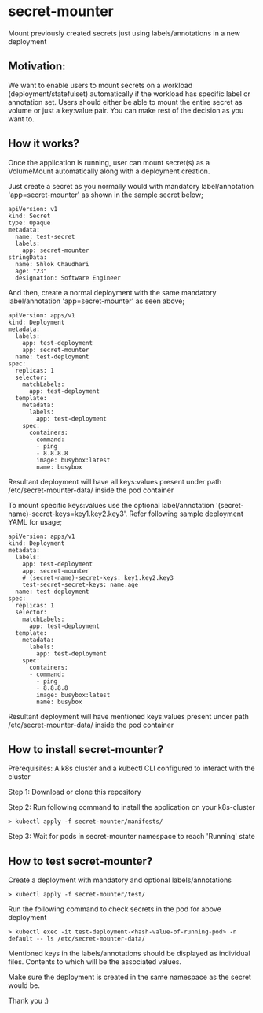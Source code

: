 # secret-mounter

Mount previously created secrets just using labels/annotations in a new deployment

## Motivation:

We want to enable users to mount secrets on a workload (deployment/statefulset) automatically if the workload has specific label or annotation set. Users should either be able to mount the entire secret as volume or just a key:value pair. You can make rest of the decision as you want to.

## How it works?

Once the application is running, user can mount secret(s) as a VolumeMount automatically along with a deployment creation.

Just create a secret as you normally would with mandatory label/annotation 'app=secret-mounter' as shown in the sample secret below;
``` {.sourceCode .bash}
apiVersion: v1
kind: Secret
type: Opaque
metadata:
  name: test-secret
  labels:
    app: secret-mounter
stringData:
  name: Shlok Chaudhari
  age: "23"
  designation: Software Engineer
```

And then, create a normal deployment with the same mandatory label/annotation 'app=secret-mounter' as seen above;
``` {.sourceCode .bash}
apiVersion: apps/v1
kind: Deployment
metadata:
  labels:
    app: test-deployment
    app: secret-mounter
  name: test-deployment
spec:
  replicas: 1
  selector:
    matchLabels:
      app: test-deployment
  template:
    metadata:
      labels:
        app: test-deployment
    spec:
      containers:
      - command:
        - ping
        - 8.8.8.8
        image: busybox:latest
        name: busybox
```
Resultant deployment will have all keys:values present under path /etc/secret-mounter-data/ inside the pod container

To mount specific keys:values use the optional label/annotation '(secret-name)-secret-keys=key1.key2.key3'. Refer following sample deployment YAML for usage;
``` {.sourceCode .bash}
apiVersion: apps/v1
kind: Deployment
metadata:
  labels:
    app: test-deployment
    app: secret-mounter
    # (secret-name)-secret-keys: key1.key2.key3
    test-secret-secret-keys: name.age
  name: test-deployment
spec:
  replicas: 1
  selector:
    matchLabels:
      app: test-deployment
  template:
    metadata:
      labels:
        app: test-deployment
    spec:
      containers:
      - command:
        - ping
        - 8.8.8.8
        image: busybox:latest
        name: busybox
```
Resultant deployment will have mentioned keys:values present under path /etc/secret-mounter-data/ inside the pod container

## How to install secret-mounter?

Prerequisites: A k8s cluster and a kubectl CLI configured to interact with the cluster

Step 1: Download or clone this repository

Step 2: Run following command to install the application on your k8s-cluster

``` {.sourceCode .bash}
> kubectl apply -f secret-mounter/manifests/
```

Step 3: Wait for pods in secret-mounter namespace to reach 'Running' state

## How to test secret-mounter?

Create a deployment with mandatory and optional labels/annotations

``` {.sourceCode .bash}
> kubectl apply -f secret-mounter/test/
```

Run the following command to check secrets in the pod for above deployment

``` {.sourceCode .bash}
> kubectl exec -it test-deployment-<hash-value-of-running-pod> -n default -- ls /etc/secret-mounter-data/
```
Mentioned keys in the labels/annotations should be displayed as individual files. Contents to which will be the associated values.

Make sure the deployment is created in the same namespace as the secret would be.

Thank you :)

